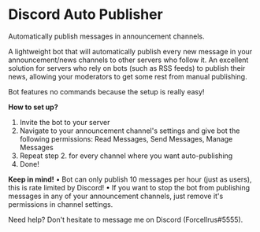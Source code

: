 # Discord Auto Publisher
Automatically publish messages in announcement channels.

A lightweight bot that will automatically publish every new message in your announcement/news channels to other servers who follow it. An excellent solution for servers who rely on bots (such as RSS feeds) to publish their news, allowing your moderators to get some rest from manual publishing.

Bot features no commands because the setup is really easy!

**How to set up?**
1. Invite the bot to your server
2. Navigate to your announcement channel's settings and give bot the following permissions: Read Messages, Send Messages, Manage Messages
3. Repeat step 2. for every channel where you want auto-publishing
4. Done!

**Keep in mind!**
• Bot can only publish 10 messages per hour (just as users), this is rate limited by Discord!
• If you want to stop the bot from publishing messages in any of your announcement channels, just remove it's permissions in channel settings.

Need help? Don't hesitate to message me on Discord (Forcellrus#5555).
